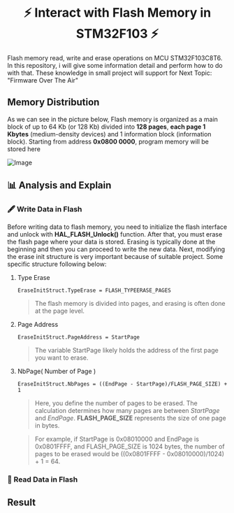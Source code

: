 <h1 align="center">⚡ Interact with Flash Memory in STM32F103 ⚡</h1>
Flash memory read, write and erase operations on MCU STM32F103C8T6. In this repository, i will give some information detail and perform how to do with that. These knowledge in small project will support for Next Topic: "Firmware Over The Air"

## Memory Distribution ##
As we can see in the picture below, Flash memory is organized as a main block of up to 64 Kb (or 128 Kb) divided into **128 pages**, **each page 1 Kbytes** (medium-density devices) and 1 information block (information block). Starting from address **0x0800 0000**, program memory will be stored here

![Image](https://i.postimg.cc/KzWRfM2g/848a8400-98f6-4e9d-a3b7-579615b00681.jpg)

## 📊 Analysis and Explain  ##
### 🖋️ Write Data in Flash ###
Before writing data to flash memory, you need to initialize the flash interface and unlock with **HAL_FLASH_Unlock()** function. After that, you must erase the flash page where your data is stored. Erasing is typically done at the beginning and then you can proceed to write the new data. Next, modifying the erase init structure is very important because of suitable project. Some specific structure following below:
1. Type Erase
   ```
   EraseInitStruct.TypeErase = FLASH_TYPEERASE_PAGES
   ```
   > The flash memory is divided into pages, and erasing is often done at the page level.
2. Page Address
   ```
   EraseInitStruct.PageAddress = StartPage
   ```
   > The variable StartPage likely holds the address of the first page you want to erase.
3. NbPage( Number of Page )
   ```
   EraseInitStruct.NbPages = ((EndPage - StartPage)/FLASH_PAGE_SIZE) + 1
   ```
   > Here, you define the number of pages to be erased.  The calculation determines how many pages are between _StartPage_ and _EndPage_. **FLASH_PAGE_SIZE** represents the size of one page in bytes.
   
   > For example, if StartPage is 0x08010000 and EndPage is 0x0801FFFF, and FLASH_PAGE_SIZE is 1024 bytes, the number of pages to be erased would be ((0x0801FFFF - 0x08010000)/1024) + 1 = 64.
### 📰 Read Data in Flash ###


## Result ##

